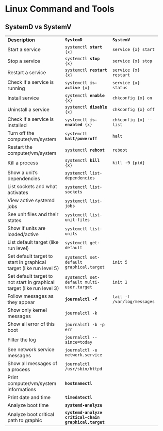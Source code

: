 # Linux Command and Tools

## SystemD vs SystemV

<table>
  <tr>
   <td><strong>Description</strong>
   </td>
   <td><strong><code>SystemD</code></strong>
   </td>
   <td><strong><code>SystemV</code></strong>
   </td>
  </tr>
  <tr>
   <td>Start a service
   </td>
   <td><code>systemctl <strong>start</strong> {x}</code>
   </td>
   <td><code>service {x} start</code>
   </td>
  </tr>
  <tr>
   <td>Stop a service
   </td>
   <td><code>systemctl <strong>stop</strong> {x}</code>
   </td>
   <td><code>service {x} stop</code>
   </td>
  </tr>
  <tr>
   <td>Restart a service
   </td>
   <td><code>systemctl <strong>restart</strong> {x}</code>
   </td>
   <td><code>service {x} restart</code>
   </td>
  </tr>
  <tr>
   <td>Check if a service is running
   </td>
   <td><code>systemctl <strong>is-active</strong> {x}</code>
   </td>
   <td><code>service {x} status</code>
   </td>
  </tr>
  <tr>
   <td>Install service
   </td>
   <td><code>systemctl <strong>enable</strong> {x}</code>
   </td>
   <td><code>chkconfig {x} on</code>
   </td>
  </tr>
  <tr>
   <td>Uninstall a service
   </td>
   <td><code>systemctl <strong>disable</strong> {x}</code>
   </td>
   <td><code>chkconfig {x} off</code>
   </td>
  </tr>
  <tr>
   <td>Check if a service is installed
   </td>
   <td><code>systemctl <strong>is-enabled</strong> {x}</code>
   </td>
   <td><code>chkconfig {x} --list</code>
   </td>
  </tr>
  <tr>
   <td>Turn off the computer/vm/system
   </td>
   <td><code>systemctl <strong>halt/poweroff</strong></code>
   </td>
   <td><code>halt</code>
   </td>
  </tr>
  <tr>
   <td>Restart the computer/vm/system
   </td>
   <td><code>systemctl <strong>reboot</strong></code>
   </td>
   <td><code>reboot</code>
   </td>
  </tr>
  <tr>
   <td>Kill a process
   </td>
   <td><code>systemctl <strong>kill</strong> {x}</code>
   </td>
   <td><code>kill -9 {pid}</code>
   </td>
  </tr>
  <tr>
   <td>Show a unit’s dependencies
   </td>
   <td><code>systemctl list-dependencies</code>
   </td>
   <td>
   </td>
  </tr>
  <tr>
   <td>List sockets and what activates
   </td>
   <td><code>systemctl list-sockets</code>
   </td>
   <td>
   </td>
  </tr>
  <tr>
   <td>View active systemd jobs
   </td>
   <td><code>systemctl list-jobs</code>
   </td>
   <td>
   </td>
  </tr>
  <tr>
   <td>See unit files and their states
   </td>
   <td><code>systemctl list-unit-files</code>
   </td>
   <td>
   </td>
  </tr>
  <tr>
   <td>Show if units are loaded/active
   </td>
   <td><code>systemctl list-units</code>
   </td>
   <td>
   </td>
  </tr>
  <tr>
   <td>List default target (like run level)
   </td>
   <td><code>systemctl get-default</code>
   </td>
   <td>
   </td>
  </tr>
  <tr>
   <td>Set default target to start in graphical target (like run level 5)
   </td>
   <td><code>systemctl set-default graphical.target</code>
   </td>
    <td><code>init 5</code>
   </td>
  </tr>
  <tr>
   <td>Set default target to not start in graphical target (like run level 3)
   </td>
   <td><code>systemctl set-default multi-user.target</code>
   </td>
    <td><code>init 3</code>
   </td>
  </tr>
  <tr>
   <td>Follow messages as they appear
   </td>
   <td><strong><code>journalctl -f</code></strong>
   </td>
   <td><code>tail -f /var/log/messages</code>
   </td>
  </tr>
  <tr>
   <td>Show only kernel messages
   </td>
   <td><code>journalctl -k</code>
   </td>
   <td>
   </td>
  </tr>
  <tr>
   <td>Show all error of this boot
   </td>
   <td><code>journalctl -b -p err</code>
   </td>
   <td>
   </td>
  </tr>
  <tr>
   <td>Filter the log
   </td>
   <td><code>journalctl --since=today</code>
   </td>
   <td>
   </td>
  </tr>
  <tr>
   <td>See network service messages
   </td>
   <td><code>journalctl -u network.service</code>
   </td>
   <td>
   </td>
  </tr>
  <tr>
   <td>Show all messages of a process
   </td>
   <td><code>journalctl /usr/sbin/httpd</code>
   </td>
   <td>
   </td>
  </tr>
  <tr>
   <td>Print computer/vm/system informations
   </td>
   <td><strong><code>hostnamectl</code></strong>
   </td>
   <td>
   </td>
  </tr>
  <tr>
   <td>Print date and time
   </td>
   <td><strong><code>timedatectl</code></strong>
   </td>
   <td>
   </td>
  </tr>
  <tr>
   <td>Analyze boot time
   </td>
   <td><strong><code>systemd-analyze</code></strong>
   </td>
   <td>
   </td>
  </tr>
  <tr>
   <td>Analyze boot critical path to graphic
   </td>
   <td><strong><code>systemd-analyze critical-chain graphical.target</code></strong>
   </td>
   <td>
   </td>
  </tr>
</table>
